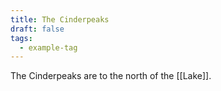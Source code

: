 ```yaml
---
title: The Cinderpeaks
draft: false
tags:
  - example-tag
---
```

The Cinderpeaks are to the north of the [[Lake]].